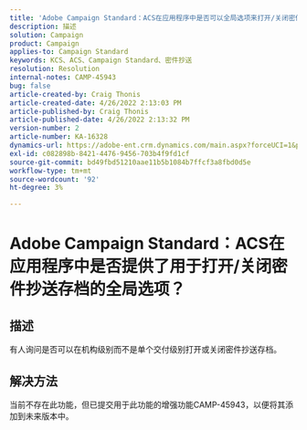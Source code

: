 ```yaml
---
title: 'Adobe Campaign Standard：ACS在应用程序中是否可以全局选项来打开/关闭密件抄送存档？'
description: 描述
solution: Campaign
product: Campaign
applies-to: Campaign Standard
keywords: KCS、ACS、Campaign Standard、密件抄送
resolution: Resolution
internal-notes: CAMP-45943
bug: false
article-created-by: Craig Thonis
article-created-date: 4/26/2022 2:13:03 PM
article-published-by: Craig Thonis
article-published-date: 4/26/2022 2:13:32 PM
version-number: 2
article-number: KA-16328
dynamics-url: https://adobe-ent.crm.dynamics.com/main.aspx?forceUCI=1&pagetype=entityrecord&etn=knowledgearticle&id=5c2173f6-6ac5-ec11-a7b6-0022480a138b
exl-id: c082898b-8421-4476-9456-703b4f9fd1cf
source-git-commit: bd49fbd51210aae11b5b1084b7ffcf3a8fbd0d5e
workflow-type: tm+mt
source-wordcount: '92'
ht-degree: 3%

---
```


# Adobe Campaign Standard：ACS在应用程序中是否提供了用于打开/关闭密件抄送存档的全局选项？

## 描述


有人询问是否可以在机构级别而不是单个交付级别打开或关闭密件抄送存档。


## 解决方法


当前不存在此功能，但已提交用于此功能的增强功能CAMP-45943，以便将其添加到未来版本中。

